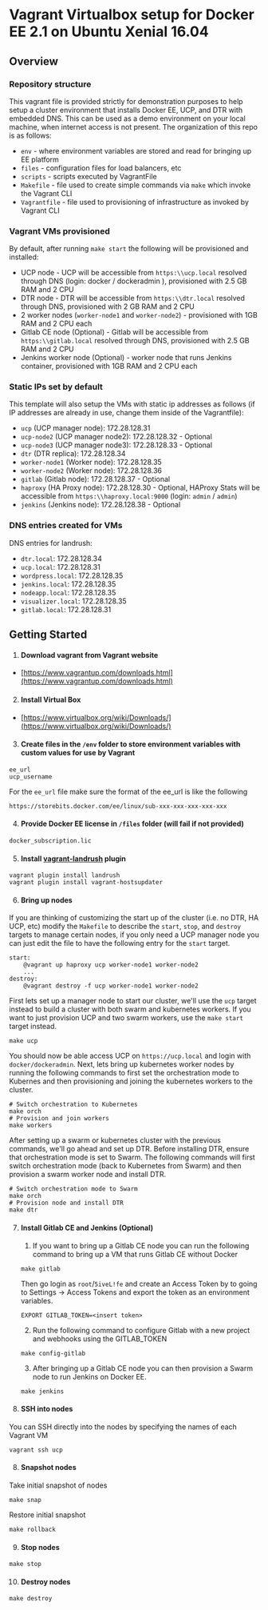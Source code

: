 Vagrant Virtualbox setup for Docker EE 2.1 on Ubuntu Xenial 16.04
========================

## Overview

### Repository structure

This vagrant file is provided strictly for demonstration purposes to help setup a cluster environment that installs Docker EE, UCP, and DTR with embedded DNS. This can be used as a demo environment on your local machine, when internet access is not present. The organization of this repo is as follows:

- `env` - where environment variables are stored and read for bringing up EE platform
- `files` - configuration files for load balancers, etc
- `scripts` - scripts executed by VagrantFile
- `Makefile` - file used to create simple commands via `make` which invoke the Vagrant CLI
- `Vagrantfile` - file used to provisioning of infrastructure as invoked by Vagrant CLI

### Vagrant VMs provisioned

By default, after running `make start` the following will be provisioned and installed:
- UCP node - UCP will be accessible from `https:\\ucp.local` resolved through DNS (login: docker / dockeradmin ), provisioned with 2.5 GB RAM and 2 CPU
- DTR node - DTR will be accessible from `https:\\dtr.local` resolved through DNS, provisioned with 2 GB RAM and 2 CPU
- 2 worker nodes (`worker-node1` and `worker-node2`) - provisioned with 1GB RAM and 2 CPU each
- Gitlab CE node (Optional) - Gitlab will be accessible from `https:\\gitlab.local` resolved through DNS, provisioned with 2.5 GB RAM and 2 CPU
- Jenkins worker node (Optional) - worker node that runs Jenkins container, provisioned with 1GB RAM and 2 CPU each

### Static IPs set by default

This template will also setup the VMs with static ip addresses as follows (if IP addresses are already in use, change them inside of the Vagrantfile):
- `ucp` (UCP manager node): 172.28.128.31
- `ucp-node2` (UCP manager node2): 172.28.128.32 - Optional
- `ucp-node3` (UCP manager node3): 172.28.128.33 - Optional
- `dtr` (DTR replica): 172.28.128.34
- `worker-node1` (Worker node): 172.28.128.35
- `worker-node2` (Worker node): 172.28.128.36
- `gitlab` (Gitlab node): 172.28.128.37 - Optional
- `haproxy` (HA Proxy node): 172.28.128.30 - Optional, HAProxy Stats will be accessible from `https:\\haproxy.local:9000` (login: `admin` / `admin`)
- `jenkins` (Jenkins node): 172.28.128.38 - Optional

### DNS entries created for VMs

DNS entries for landrush:
- `dtr.local`: 172.28.128.34
- `ucp.local`: 172.28.128.31
- `wordpress.local`: 172.28.128.35
- `jenkins.local`: 172.28.128.35
- `nodeapp.local`: 172.28.128.35
- `visualizer.local`: 172.28.128.35
- `gitlab.local`: 172.28.128.31

## Getting Started

1. #### Download vagrant from Vagrant website
 - [https://www.vagrantup.com/downloads.html](https://www.vagrantup.com/downloads.html)


2. #### Install Virtual Box
 - [https://www.virtualbox.org/wiki/Downloads/](https://www.virtualbox.org/wiki/Downloads/)

3. #### Create files in the `/env` folder to store environment variables with custom values for use by Vagrant
```
ee_url
ucp_username
```
For the `ee_url` file make sure the format of the ee_url is like the following
```
https://storebits.docker.com/ee/linux/sub-xxx-xxx-xxx-xxx-xxx
```

4. #### Provide Docker EE license in `/files` folder (will fail if not provided)
```
docker_subscription.lic
```

5. #### Install [vagrant-landrush](https://github.com/vagrant-landrush/landrush) plugin
```
vagrant plugin install landrush
vagrant plugin install vagrant-hostsupdater
```

6. #### Bring up nodes
If you are thinking of customizing the start up of the cluster (i.e. no DTR, HA UCP, etc) modify the `Makefile` to describe the `start`, `stop`, and `destroy` targets to manage certain nodes, if you only need a UCP manager node you can just edit the file to have the following entry for the `start` target.
```
start:
	@vagrant up haproxy ucp worker-node1 worker-node2
	...
destroy:
	@vagrant destroy -f ucp worker-node1 worker-node2
```

First lets set up a manager node to start our cluster, we'll use the `ucp` target instead to build a cluster with both swarm and kubernetes workers. If you want to just provision UCP and two swarm workers, use the `make start` target instead.
```
make ucp
```
You should now be able access UCP on `https://ucp.local` and login with `docker/dockeradmin`. Next, lets bring up kubernetes worker nodes by running the following commands to first set the orchestration mode to Kubernes and then provisioning and joining the kubernetes workers to the cluster.
```
# Switch orchestration to Kubernetes
make orch
# Provision and join workers
make workers
```
After setting up a swarm or kubernetes cluster with the previous commands, we'll go ahead and set up DTR. Before installing DTR, ensure that orchestration mode is set to Swarm. The following commands will first switch orchestration mode (back to Kubernetes from Swarm) and then provision a swarm worker node and install DTR.
```
# Switch orchestration mode to Swarm
make orch
# Provision node and install DTR
make dtr
```
7. ####  Install Gitlab CE and Jenkins (Optional)
	1. If you want to bring up a Gitlab CE node you can run the following command to bring up a VM that runs Gitlab CE without Docker
	```
	make gitlab
	```

	Then go login as `root`/`5iveL!fe` and create an Access Token by to going to Settings -> Access Tokens and export the token as an environment variables.
	```
	EXPORT GITLAB_TOKEN=<insert token>
	```

	2. Run the following command to configure Gitlab with a new project and webhooks using the GITLAB_TOKEN
	```
	make config-gitlab
	```

	3. After bringing up a Gitlab CE node you can then provision a Swarm node to run Jenkins on Docker EE.
	```
	make jenkins
	```

7. #### SSH into nodes
You can SSH directly into the nodes by specifying the names of each Vagrant VM
```
vagrant ssh ucp
```
8. #### Snapshot nodes
Take initial snapshot of nodes
```
make snap
```
Restore initial snapshot
```
make rollback
```
9. #### Stop nodes
```
make stop
```
10. #### Destroy nodes
```
make destroy
```
